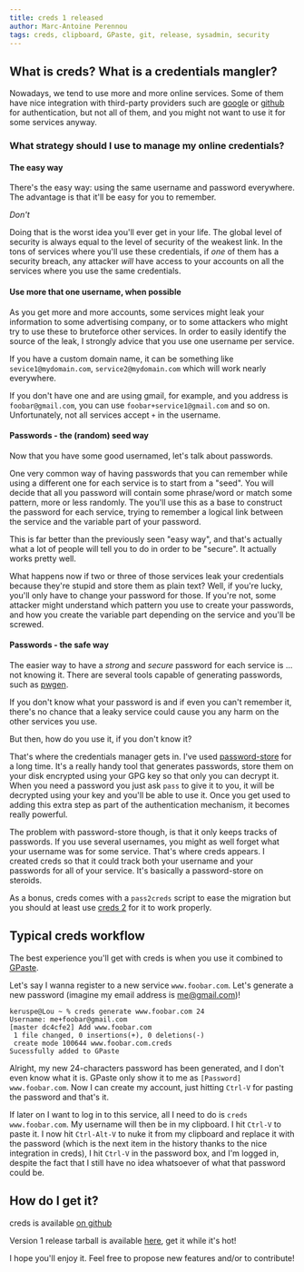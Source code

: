 ```yaml
---
title: creds 1 released
author: Marc-Antoine Perennou
tags: creds, clipboard, GPaste, git, release, sysadmin, security
---
```


## What is creds? What is a credentials mangler?

Nowadays, we tend to use more and more online services. Some of them have nice integration with third-party providers
such are [google](http://google.com) or [github](https://github.com) for authentication, but not all of them, and you
might not want to use it for some services anyway.

### What strategy should I use to manage my online credentials?

#### The easy way

There's the easy way: using the same username and password everywhere. The advantage is that it'll be easy for you to
remember.

*Don't*

Doing that is the worst idea you'll ever get in your life. The global level of security is always equal to the level of
security of the weakest link. In the tons of services where you'll use these credentials, if *one* of them has a
security breach, any attacker *will* have access to your accounts on all the services where you use the same
credentials.

#### Use more that one username, when possible

As you get more and more accounts, some services might leak your information to some advertising company, or to some
attackers who might try to use these to bruteforce other services. In order to easily identify the source of the leak, I
strongly advice that you use one username per service.

If you have a custom domain name, it can be something like `sevice1@mydomain.com`, `service2@mydomain.com` which will
work nearly everywhere.

If you don't have one and are using gmail, for example, and you address is `foobar@gmail.com`, you can use
`foobar+service1@gmail.com` and so on. Unfortunately, not all services accept `+` in the username.

#### Passwords - the (random) seed way

Now that you have some good usernamed, let's talk about passwords.

One very common way of having passwords that you can remember while using a different one for each service is to start
from a "seed". You will decide that all you password will contain some phrase/word or match some pattern, more or less
randomly. The you'll use this as a base to construct the password for each service, trying to remember a logical link
between the service and the variable part of your password.

This is far better than the previously seen "easy way", and that's actually what a lot of people will tell you to do in
order to be "secure". It actually works pretty well.

What happens now if two or three of those services leak your credentials because they're stupid and store them as plain
text? Well, if you're lucky, you'll only have to change your password for those. If you're not, some attacker might
understand which pattern you use to create your passwords, and how you create the variable part depending on the
service and you'll be screwed.

#### Passwords - the safe way

The easier way to have a *strong* and *secure* password for each service is ... not knowing it. There are several tools
capable of generating passwords, such as [pwgen](http://sourceforge.net/projects/pwgen/).

If you don't know what your password is and if even you can't remember it, there's no chance that a leaky service could
cause you any harm on the other services you use.

But then, how do you use it, if you don't know it?

That's where the credentials manager gets in. I've used [password-store](http://www.passwordstore.org/) for a long time.
It's a really handy tool that generates passwords, store them on your disk encrypted using your GPG key so that only you
can decrypt it. When you need a password you just ask `pass` to give it to you, it will be decrypted using your key and
you'll be able to use it. Once you get used to adding this extra step as part of the authentication mechanism, it
becomes really powerful.

The problem with password-store though, is that it only keeps tracks of passwords. If you use several usernames, you
might as well forget what your username was for some service. That's where creds appears. I created creds so that it
could track both your username and your passwords for all of your service. It's basically a password-store on steroids.

As a bonus, creds comes with a `pass2creds` script to ease the migration but you should at least use
[creds 2](http://www.imagination-land.org/posts/2016-02-08-creds-2-released.html) for it to work properly.

## Typical creds workflow

The best experience you'll get with creds is when you use it combined to [GPaste](https://github.com/Keruspe/GPaste).

Let's say I wanna register to a new service `www.foobar.com`. Let's generate a new password (imagine my email address
is me@gmail.com)!

```
keruspe@Lou ~ % creds generate www.foobar.com 24
Username: me+foobar@gmail.com
[master dc4cfe2] Add www.foobar.com
 1 file changed, 0 insertions(+), 0 deletions(-)
 create mode 100644 www.foobar.com.creds
Sucessfully added to GPaste

```

Alright, my new 24-characters password has been generated, and I don't even know what it is. GPaste only show it to me
as `[Password] www.foobar.com`. Now I can create my account, just hitting `Ctrl-V` for pasting the password and that's
it.

If later on I want to log in to this service, all I need to do is `creds www.foobar.com`. My username will then be in my
clipboard. I hit `Ctrl-V` to paste it. I now hit `Ctrl-Alt-V` to nuke it from my clipboard and replace it with the
password (which is the next item in the history thanks to the nice integration in creds), I hit `Ctrl-V` in the password
box, and I'm logged in, despite the fact that I still have no idea whatsoever of what that password could be.

## How do I get it?

creds is available [on github](https://github.com/Keruspe/creds)

Version 1 release tarball is available [here](http://www.imagination-land.org/files/creds/creds-1.tar.xz), get it while it's hot!

I hope you'll enjoy it. Feel free to propose new features and/or to contribute!

